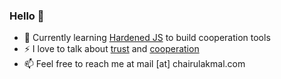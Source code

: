 ### Hello 👋 

- 🌱 Currently learning [Hardened JS](https://docs.agoric.com/guides/js-programming/hardened-js.html) to build cooperation tools
-  ⚡ I love to talk about [trust](https://github.com/chairulakmal/trust) and [cooperation](https://www.instagram.com/koperasi.pintar)
- 📫 Feel free to reach me at mail [at] chairulakmal.com

<!--
**chairulakmal/chairulakmal** is a ✨ _special_ ✨ repository because its `README.md` (this file) appears on your GitHub profile.

Here are some ideas to get you started:

- 🔭 I’m currently working on ...
- 🌱 I’m currently learning ...
- 👯 I’m looking to collaborate on ...
- 🤔 I’m looking for help with ...
- 💬 Ask me about ...
- 📫 How to reach me: ...
- 😄 Pronouns: ...
- ⚡ Fun fact: ...
-->
